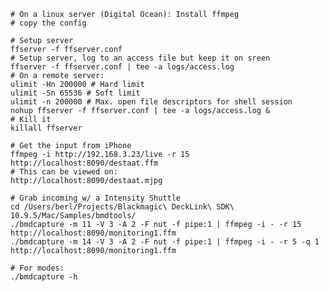 
    # On a linux server (Digital Ocean): Install ffmpeg
    # copy the config

    # Setup server
    ffserver -f ffserver.conf
    # Setup server, log to an access file but keep it on sreen
    ffserver -f ffserver.conf | tee -a logs/access.log
    # On a remote server:
    ulimit -Hn 200000 # Hard limit
    ulimit -Sn 65536 # Soft limit
    ulimit -n 200000 # Max. open file descriptors for shell session
    nohup ffserver -f ffserver.conf | tee -a logs/access.log &
    # Kill it
    killall ffserver

    # Get the input from iPhone
    ffmpeg -i http://192.168.3.23/live -r 15 http://localhost:8090/destaat.ffm
    # This can be viewed on:
    http://localhost:8090/destaat.mjpg

    # Grab incoming w/ a Intensity Shuttle
    cd /Users/berl/Projects/Blackmagic\ DeckLink\ SDK\ 10.9.5/Mac/Samples/bmdtools/
    ./bmdcapture -m 11 -V 3 -A 2 -F nut -f pipe:1 | ffmpeg -i - -r 15 http://localhost:8090/monitoring1.ffm
    ./bmdcapture -m 14 -V 3 -A 2 -F nut -f pipe:1 | ffmpeg -i - -r 5 -q 1 http://localhost:8090/monitoring1.ffm

    # For modes:
    ./bmdcapture -h
